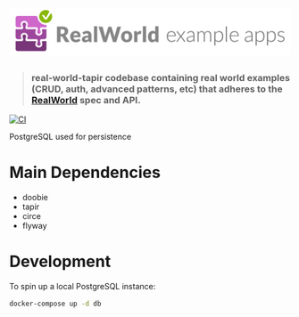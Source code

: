 
# ![RealWorld Example App](logo.png)

> ### real-world-tapir codebase containing real world examples (CRUD, auth, advanced patterns, etc) that adheres to the [RealWorld](https://github.com/gothinkster/realworld) spec and API.


[![CI](https://github.com/note/real-world-tapir/actions/workflows/ci.yml/badge.svg)](https://github.com/note/real-world-tapir/actions)

PostgreSQL used for persistence

# Main Dependencies

- doobie
- tapir
- circe
- flyway

# Development

To spin up a local PostgreSQL instance:

```bash
docker-compose up -d db
```
